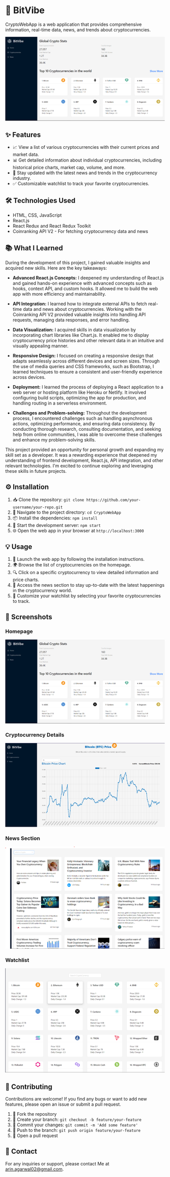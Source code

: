 # 🚀 BitVibe

CryptoWebApp is a web application that provides comprehensive information, real-time data, news, and trends about cryptocurrencies.

![CryptoWebApp Screenshot](./screenshots/homepage.png)

## ✨ Features

- 📈 View a list of various cryptocurrencies with their current prices and market data.
- 📊 Get detailed information about individual cryptocurrencies, including historical price charts, market cap, volume, and more.
- 📰 Stay updated with the latest news and trends in the cryptocurrency industry.
- ✅ Customizable watchlist to track your favorite cryptocurrencies.

## 🛠️ Technologies Used

- HTML, CSS, JavaScript
- React.js
- React Redux and React Redux Toolkit
- Coinranking API V2 - For fetching cryptocurrency data and news

## 📚 What I Learned

During the development of this project, I gained valuable insights and acquired new skills. Here are the key takeaways:

- **Advanced React.js Concepts:** I deepened my understanding of React.js and gained hands-on experience with advanced concepts such as hooks, context API, and custom hooks. It allowed me to build the web app with more efficiency and maintainability.

- **API Integration:** I learned how to integrate external APIs to fetch real-time data and news about cryptocurrencies. Working with the Coinranking API V2 provided valuable insights into handling API requests, managing data responses, and error handling.

- **Data Visualization:** I acquired skills in data visualization by incorporating chart libraries like Chart.js. It enabled me to display cryptocurrency price histories and other relevant data in an intuitive and visually appealing manner.

- **Responsive Design:** I focused on creating a responsive design that adapts seamlessly across different devices and screen sizes. Through the use of media queries and CSS frameworks, such as Bootstrap, I learned techniques to ensure a consistent and user-friendly experience across devices.

- **Deployment:** I learned the process of deploying a React application to a web server or hosting platform like Heroku or Netlify. It involved configuring build scripts, optimizing the app for production, and handling routing in a serverless environment.

- **Challenges and Problem-solving:** Throughout the development process, I encountered challenges such as handling asynchronous actions, optimizing performance, and ensuring data consistency. By conducting thorough research, consulting documentation, and seeking help from online communities, I was able to overcome these challenges and enhance my problem-solving skills.

This project provided an opportunity for personal growth and expanding my skill set as a developer. It was a rewarding experience that deepened my understanding of frontend development, React.js, API integration, and other relevant technologies. I'm excited to continue exploring and leveraging these skills in future projects.

## ⚙️ Installation

1. 📥 Clone the repository: `git clone https://github.com/your-username/your-repo.git`
2. 📂 Navigate to the project directory: `cd CryptoWebApp`
3. 📦 Install the dependencies: `npm install`
4. 🚀 Start the development server: `npm start`
5. 🌐 Open the web app in your browser at `http://localhost:3000`

## 💡 Usage

1. 🚀 Launch the web app by following the installation instructions.
2. 🌍 Browse the list of cryptocurrencies on the homepage.
3. 🔍 Click on a specific cryptocurrency to view detailed information and price charts.
4. 📰 Access the news section to stay up-to-date with the latest happenings in the cryptocurrency world.
5. 🌟 Customize your watchlist by selecting your favorite cryptocurrencies to track.

## 📸 Screenshots

### Homepage
![Homepage](./screenshots/homepage.png)

### Cryptocurrency Details
![Cryptocurrency Details](./screenshots/details.png)

### News Section
![News Section](./screenshots/news.png)

### Watchlist
![Watchlist](./screenshots/watchlist.png)


## 🤝 Contributing

Contributions are welcome! If you find any bugs or want to add new features, please open an issue or submit a pull request.

1. 🍴 Fork the repository
2. 🌿 Create your branch: `git checkout -b feature/your-feature`
3. 📝 Commit your changes: `git commit -m 'Add some feature'`
4. 🚀 Push to the branch: `git push origin feature/your-feature`
5. 🎉 Open a pull request

## 📧 Contact

For any inquiries or support, please contact Me at  arin.agarwal02@gmail.com.
